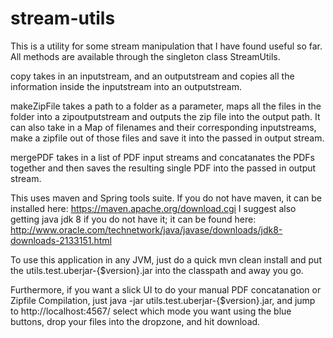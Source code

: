 # stream-utils

This is a utility for some stream manipulation that I have found useful so far. All methods are available through the singleton class StreamUtils. 

copy takes in an inputstream, and an outputstream and copies all the information inside the inputstream into an outputstream.

makeZipFile takes a path to a folder as a parameter, maps all the files in the folder into a zipoutputstream and outputs the zip file into the output path. It can also take in a Map of filenames and their corresponding inputstreams, make a zipfile out of those files and save it into the passed in output stream. 

mergePDF takes in a list of PDF input streams and concatanates the PDFs together and then saves the resulting single PDF into the passed in output stream.

This uses maven and Spring tools suite. If you do not have maven, it can be installed here: https://maven.apache.org/download.cgi
I suggest also getting java jdk 8 if you do not have it; it can be found here: 
http://www.oracle.com/technetwork/java/javase/downloads/jdk8-downloads-2133151.html

To use this application in any JVM, just do a quick mvn clean install and put the utils.test.uberjar-{$version}.jar
into the classpath and away you go.

Furthermore, if you want a slick UI to do your manual PDF concatanation or Zipfile Compilation, just java -jar utils.test.uberjar-{$version}.jar, and jump to http://localhost:4567/
select which mode you want using the blue buttons, drop your files into the dropzone, and hit download.
